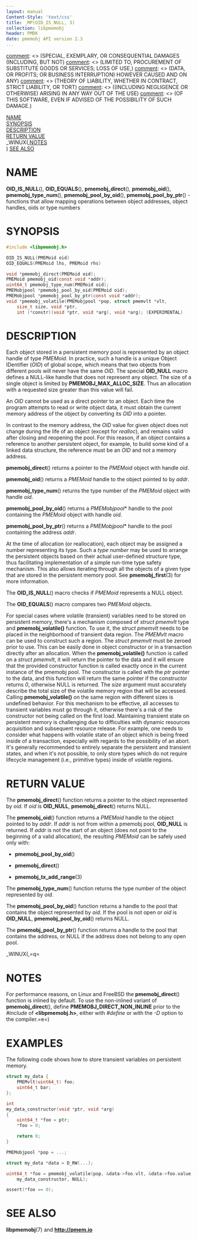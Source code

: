 ```yaml
---
layout: manual
Content-Style: 'text/css'
title: _MP(OID_IS_NULL, 3)
collection: libpmemobj
header: PMDK
date: pmemobj API version 2.3
...
```


[comment]: <> (Copyright 2017-2018, Intel Corporation)

[comment]: <> (Redistribution and use in source and binary forms, with or without)
[comment]: <> (modification, are permitted provided that the following conditions)
[comment]: <> (are met:)
[comment]: <> (    * Redistributions of source code must retain the above copyright)
[comment]: <> (      notice, this list of conditions and the following disclaimer.)
[comment]: <> (    * Redistributions in binary form must reproduce the above copyright)
[comment]: <> (      notice, this list of conditions and the following disclaimer in)
[comment]: <> (      the documentation and/or other materials provided with the)
[comment]: <> (      distribution.)
[comment]: <> (    * Neither the name of the copyright holder nor the names of its)
[comment]: <> (      contributors may be used to endorse or promote products derived)
[comment]: <> (      from this software without specific prior written permission.)

[comment]: <> (THIS SOFTWARE IS PROVIDED BY THE COPYRIGHT HOLDERS AND CONTRIBUTORS)
[comment]: <> ("AS IS" AND ANY EXPRESS OR IMPLIED WARRANTIES, INCLUDING, BUT NOT)
[comment]: <> (LIMITED TO, THE IMPLIED WARRANTIES OF MERCHANTABILITY AND FITNESS FOR)
[comment]: <> (A PARTICULAR PURPOSE ARE DISCLAIMED. IN NO EVENT SHALL THE COPYRIGHT)
[comment]: <> (OWNER OR CONTRIBUTORS BE LIABLE FOR ANY DIRECT, INDIRECT, INCIDENTAL,)
[comment]: <> (SPECIAL, EXEMPLARY, OR CONSEQUENTIAL DAMAGES (INCLUDING, BUT NOT)
[comment]: <> (LIMITED TO, PROCUREMENT OF SUBSTITUTE GOODS OR SERVICES; LOSS OF USE,)
[comment]: <> (DATA, OR PROFITS; OR BUSINESS INTERRUPTION) HOWEVER CAUSED AND ON ANY)
[comment]: <> (THEORY OF LIABILITY, WHETHER IN CONTRACT, STRICT LIABILITY, OR TORT)
[comment]: <> ((INCLUDING NEGLIGENCE OR OTHERWISE) ARISING IN ANY WAY OUT OF THE USE)
[comment]: <> (OF THIS SOFTWARE, EVEN IF ADVISED OF THE POSSIBILITY OF SUCH DAMAGE.)

[comment]: <> (oid_is_null.3 -- man page for persistent object identifier and functions)

[NAME](#name)<br />
[SYNOPSIS](#synopsis)<br />
[DESCRIPTION](#description)<br />
[RETURN VALUE](#return-value)<br />
_WINUX(,[NOTES](#notes)<br />)
[SEE ALSO](#see-also)<br />


# NAME #

**OID_IS_NULL**(), **OID_EQUALS**(),
**pmemobj_direct**(), **pmemobj_oid**(),
**pmemobj_type_num**(), **pmemobj_pool_by_oid**(),
**pmemobj_pool_by_ptr**() - functions that allow mapping
operations between object addresses, object handles, oids or type numbers


# SYNOPSIS #

```c
#include <libpmemobj.h>

OID_IS_NULL(PMEMoid oid)
OID_EQUALS(PMEMoid lhs, PMEMoid rhs)

void *pmemobj_direct(PMEMoid oid);
PMEMoid pmemobj_oid(const void *addr);
uint64_t pmemobj_type_num(PMEMoid oid);
PMEMobjpool *pmemobj_pool_by_oid(PMEMoid oid);
PMEMobjpool *pmemobj_pool_by_ptr(const void *addr);
void *pmemobj_volatile(PMEMobjpool *pop, struct pmemvlt *vlt,
	size_t size, void *ptr,
	int (*constr)(void *ptr, void *arg), void *arg); (EXPERIMENTAL)
```


# DESCRIPTION #

Each object stored in a persistent memory pool is represented by an object
handle of type *PMEMoid*. In practice, such a handle is a unique Object
IDentifier (*OID*) of global scope, which means that two objects from
different pools will never have the same *OID*. The special **OID_NULL**
macro defines a NULL-like handle that does not represent any object.
The size of a single object is limited by **PMEMOBJ_MAX_ALLOC_SIZE**.
Thus an allocation with a requested size greater than this value will fail.

An *OID* cannot be used as a direct pointer to an object. Each time
the program attempts to read or write object data, it must obtain the current
memory address of the object by converting its *OID* into a pointer.

In contrast to the memory address, the *OID* value for given object does not
change during the life of an object (except for *realloc*), and remains
valid after closing and reopening the pool. For this reason, if an object
contains a reference to another persistent object, for example, to build
some kind of a linked data structure, the reference must be an *OID* and not
a memory address.

**pmemobj_direct**() returns a pointer to the *PMEMoid* object with
handle *oid*.

**pmemobj_oid**() returns a *PMEMoid* handle to the object pointed
to by *addr*.

**pmemobj_type_num**() returns the type number of the *PMEMoid* object with
handle *oid*.

**pmemobj_pool_by_oid**() returns a *PMEMobjpool*\* handle to the pool
containing the *PMEMoid* object with handle *oid*.

**pmemobj_pool_by_ptr**() returns a *PMEMobjpool*\* handle to the pool
containing the address *addr*.

At the time of allocation (or reallocation), each object may be assigned
a number representing its type. Such a *type number* may be used to arrange the
persistent objects based on their actual user-defined structure type, thus
facilitating implementation of a simple run-time type safety mechanism. This
also allows iterating through all the objects of a given type that are stored
in the persistent memory pool. See **pmemobj_first**(3) for more information.

The **OID_IS_NULL**() macro checks if *PMEMoid* represents a NULL object.

The **OID_EQUALS**() macro compares two *PMEMoid* objects.

For special cases where volatile (transient) variables need to be stored on
persistent memory, there's a mechanism composed of *struct pmemvlt* type and
**pmemobj_volatile()** function. To use it, the *struct pmemvlt* needs to
be placed in the neighborhood of transient data region. The *PMEMvlt* macro
can be used to construct such a region.
The *struct pmemvlt* must be zeroed prior to use. This can be easily done in
object constructor or in a transaction directly after an allocation.
When the **pmemobj_volatile()** function is called on a *struct pmemvlt*,
it will return the pointer to the data and it will ensure that the provided
constructor function is called exactly once in the current instance of the
pmemobj pool.
The constructor is called with the *ptr* pointer to the data, and this function
will return the same pointer if the constructor returns *0*, otherwise NULL is
returned. The *size* argument must accurately describe the total size of the
volatile memory region that will be accessed. Calling **pmemobj_volatile()**
on the same region with different sizes is undefined behavior.
For this mechanism to be effective, all accesses to transient variables must
go through it, otherwise there's a risk of the constructor not being called
on the first load.
Maintaining transient state on persistent memory is challenging due to
difficulties with dynamic resources acquisition and subsequent resource release.
For example, one needs to consider what happens with volatile state of an object
which is being freed inside of a transaction, especially with regards to the
possibility of an abort.
It's generally recommended to entirely separate the persistent and transient
states, and when it's not possible, to only store types which do not require
lifecycle management (i.e., primitive types) inside of volatile regions.

# RETURN VALUE #

The **pmemobj_direct**() function returns a pointer to the object represented
by *oid*. If *oid* is **OID_NULL**, **pmemobj_direct**() returns NULL.

The **pmemobj_oid**() function returns a *PMEMoid* handle to the object pointed
to by *addr*. If *addr* is not from within a pmemobj pool, **OID_NULL** is
returned. If *addr* is not the start of an object (does not point to the
beginning of a valid allocation), the resulting *PMEMoid* can be safely used
only with:

+ **pmemobj_pool_by_oid**()

+ **pmemobj_direct**()

+ **pmemobj_tx_add_range**(3)

The **pmemobj_type_num**() function returns the type number of the object
represented by *oid*.

The **pmemobj_pool_by_oid**() function returns a handle to the pool that
contains the object represented by *oid*. If the pool is not open or
*oid* is **OID_NULL**, **pmemobj_pool_by_oid**() returns NULL.

The **pmemobj_pool_by_ptr**() function returns a handle to the pool that
contains the address, or NULL if the address does not belong to any open pool.

_WINUX(,=q=

# NOTES #

For performance reasons, on Linux and FreeBSD the **pmemobj_direct**()
function is inlined by default. To use the non-inlined variant of
**pmemobj_direct**(), define **PMEMOBJ_DIRECT_NON_INLINE** prior
to the *\#include* of **\<libpmemobj.h\>**, either with *\#define* or with
the *\-D* option to the compiler.=e=)

# EXAMPLES #

The following code shows how to store transient variables on persistent memory.

```c
struct my_data {
	PMEMvlt(uint64_t) foo;
	uint64_t bar;
};

int
my_data_constructor(void *ptr, void *arg)
{
	uint64_t *foo = ptr;
	*foo = 0;

	return 0;
}

PMEMobjpool *pop = ...;

struct my_data *data = D_RW(...);

uint64_t *foo = pmemobj_volatile(pop, &data->foo.vlt, &data->foo.value,
	my_data_constructor, NULL);

assert(*foo == 0);
```

# SEE ALSO #

**libpmemobj**(7) and **<http://pmem.io>**
